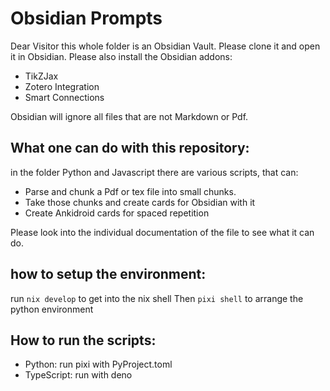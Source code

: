 # Obsidian Prompts

Dear Visitor this whole folder is an Obsidian Vault. Please clone it and open it in Obsidian. 
Please also install the Obsidian addons:
- TikZJax
- Zotero Integration
- Smart Connections

Obsidian will ignore all files that are not Markdown or Pdf.

## What one can do with this repository:

in the folder Python and Javascript there are various scripts, that can:

- Parse and chunk a Pdf or tex file into small chunks.
- Take those chunks and create cards for Obsidian with it
- Create Ankidroid cards for spaced repetition

Please look into the individual documentation of the file to see what it can do.


## how to setup the environment:
run `nix develop` to get into the nix shell
Then `pixi shell` to arrange the python environment


## How to run the scripts:

- Python: run pixi with PyProject.toml
- TypeScript: run with deno


